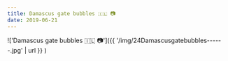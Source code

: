 ```yaml
---
title: Damascus gate bubbles 🇮🇱 📷
date: 2019-06-21
---
```


!['Damascus gate bubbles 🇮🇱 📷']({{ '/img/24Damascusgatebubbles------.jpg' | url }} )
<br>
